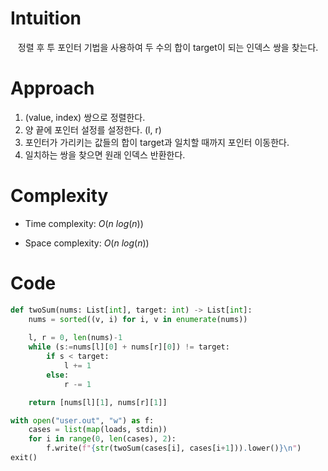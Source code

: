 # Intuition
 
 정렬 후 투 포인터 기법을 사용하여 두 수의 합이 target이 되는 인덱스 쌍을 찾는다.
# Approach

1. (value, index) 쌍으로 정렬한다.
2. 양 끝에 포인터 설정를 설정한다. (l, r)
3. 포인터가 가리키는 값들의 합이 target과 일치할 때까지 포인터 이동한다.
4. 일치하는 쌍을 찾으면 원래 인덱스 반환한다.

# Complexity
- Time complexity: $O(n\ log(n))$

- Space complexity: $O(n\ log(n))$

# Code
```python
def twoSum(nums: List[int], target: int) -> List[int]:
    nums = sorted((v, i) for i, v in enumerate(nums))
    
    l, r = 0, len(nums)-1
    while (s:=nums[l][0] + nums[r][0]) != target:
        if s < target:
            l += 1
        else:
            r -= 1

    return [nums[l][1], nums[r][1]]

with open("user.out", "w") as f:
    cases = list(map(loads, stdin))
    for i in range(0, len(cases), 2):
        f.write(f"{str(twoSum(cases[i], cases[i+1])).lower()}\n")
exit()
```